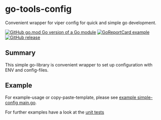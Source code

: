 # go-tools-config

Convenient wrapper for viper config for quick and simple go development.

[![GitHub go.mod Go version of a Go module](https://img.shields.io/github/go-mod/go-version/tilseiffert/go-tools-config.svg)](https://github.com/tilseiffert/go-tools-config)
[![GoReportCard example](https://goreportcard.com/badge/github.com/tilseiffert/go-tools-config)](https://goreportcard.com/report/github.com/tilseiffert/go-tools-config)
[![GitHub release](https://img.shields.io/github/release/tilseiffert/go-tools-config.svg)](https://GitHub.com/tilseiffert/go-tools-config/releases/)

## Summary

This simple go-library is convenient wrapper to
set up configuration with ENV and config-files.

## Example

For example-usage or copy-paste-template, please see [example simple-config main.go](/example/config/main.go).

For further examples have a look at the [unit tests](/config/config_test.go)